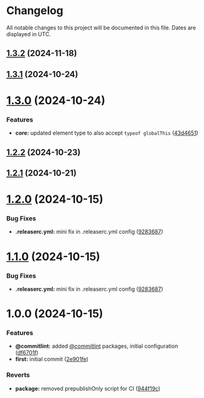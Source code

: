 # Changelog
All notable changes to this project will be documented in this file. Dates are displayed in UTC.

## [1.3.2](https://github.com/georgecht/zod-custom-events/compare/v1.3.1...v1.3.2) (2024-11-18)

## [1.3.1](https://github.com/georgecht/zod-custom-events/compare/v1.3.0...v1.3.1) (2024-10-24)

# [1.3.0](https://github.com/georgecht/zod-custom-events/compare/v1.2.2...v1.3.0) (2024-10-24)


### Features

* **core:** updated element type to also accept `typeof globalThis` ([43d4651](https://github.com/georgecht/zod-custom-events/commit/43d465124ea76e96c715e008aaef8e9bb98b3f09))

## [1.2.2](https://github.com/georgecht/zod-custom-events/compare/v1.2.1...v1.2.2) (2024-10-23)

## [1.2.1](https://github.com/georgecht/zod-custom-events/compare/v1.2.0...v1.2.1) (2024-10-21)

# [1.2.0](https://github.com/georgecht/zod-custom-events/compare/v1.1.0...v1.2.0) (2024-10-15)

### Bug Fixes

* **.releaserc.yml:** mini fix in .releaserc.yml config ([9283687](https://github.com/georgecht/zod-custom-events/commit/92836873136b3e6862d1523b4379d503ae24c54f))

# [1.1.0](https://github.com/georgecht/zod-custom-events/compare/v1.0.0...v1.1.0) (2024-10-15)


### Bug Fixes

* **.releaserc.yml:** mini fix in .releaserc.yml config ([9283687](https://github.com/georgecht/zod-custom-events/commit/92836873136b3e6862d1523b4379d503ae24c54f))

# 1.0.0 (2024-10-15)


### Features

* **@commitlint:** added [@commitlint](https://github.com/commitlint) packages, initial configuration ([df6701f](https://github.com/georgecht/zod-custom-events/commit/df6701f216b45829d8c62f647b72a884a5e96717))
* **first:** initial commit ([2e901fe](https://github.com/georgecht/zod-custom-events/commit/2e901fe8e6dd56d1035a187e3e5ee20423069084))


### Reverts

* **package:** removed prepublishOnly script for CI ([944f19c](https://github.com/georgecht/zod-custom-events/commit/944f19cbabb3bc05c35e223b06757d2edd3e03dc))
